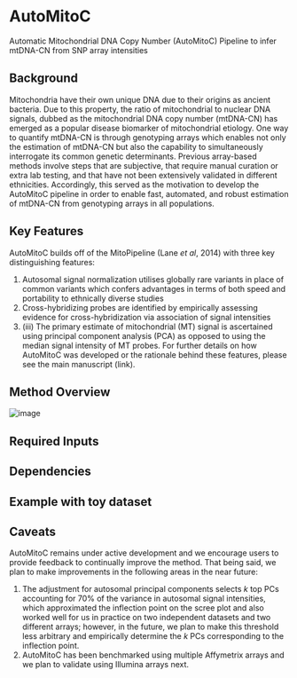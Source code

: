# AutoMitoC
Automatic Mitochondrial DNA Copy Number (AutoMitoC) Pipeline to infer mtDNA-CN from SNP array intensities 

## Background

Mitochondria have their own unique DNA due to their origins as ancient bacteria. Due to this property, the ratio of mitochondrial to nuclear DNA signals, dubbed as the mitochondrial DNA copy number (mtDNA-CN) has emerged as a popular disease biomarker of mitochondrial etiology. One way to quantify mtDNA-CN is through genotyping arrays which enables not only the estimation of mtDNA-CN but also the capability to simultaneously interrogate its common genetic determinants. Previous array-based methods involve steps that are subjective, that require manual curation or extra lab testing, and that have not been extensively validated in different ethnicities. Accordingly, this served as the motivation to develop the AutoMitoC pipeline in order to enable fast, automated, and robust estimation of mtDNA-CN from genotyping arrays in all populations. 

## Key Features

AutoMitoC builds off of the MitoPipeline (Lane _et al_, 2014) with three key distinguishing features: 

1. Autosomal signal normalization utilises globally rare variants in place of common variants which confers advantages in terms of both speed and portability to ethnically diverse studies
2. Cross-hybridizing probes are identified by empirically assessing evidence for cross-hybridization via association of signal intensities
3. (iii) The primary estimate of mitochondrial (MT) signal is ascertained using principal component analysis (PCA) as opposed to using the median signal intensity of MT probes. For further details on how AutoMitoC was developed or the rationale behind these features, please see the main manuscript (link).

## Method Overview

![image](https://user-images.githubusercontent.com/30928727/143525953-4f39541d-53e0-4f3e-a5bf-4850ad2f1b10.png)

## Required Inputs ##

## ## 


## Dependencies ## 

##  ##

## Example with toy dataset ## 

## Caveats ##

AutoMitoC remains under active development and we encourage users to provide feedback to continually improve the method. That being said, we plan to make improvements in the following areas in the near future:

1. The adjustment for autosomal principal components selects _k_ top PCs accounting for 70% of the variance in autosomal signal intensities, which approximated the inflection point on the scree plot and also worked well for us in practice on two independent datasets and two different arrays; however, in the future, we plan to make this threshold less arbitrary and empirically determine the _k_ PCs corresponding to the inflection point. 
2. AutoMitoC has been benchmarked using multiple Affymetrix arrays and we plan to validate using Illumina arrays next. 
